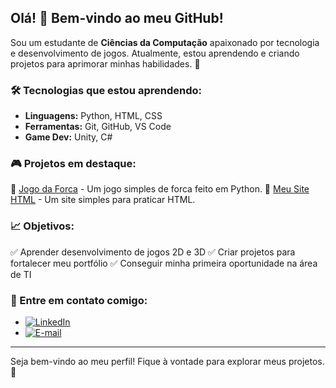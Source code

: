 ## Olá! 👋 Bem-vindo ao meu GitHub!

Sou um estudante de **Ciências da Computação** apaixonado por tecnologia e desenvolvimento de jogos. Atualmente, estou aprendendo e criando projetos para aprimorar minhas habilidades. 🚀

### 🛠️ Tecnologias que estou aprendendo:
- **Linguagens:** Python, HTML, CSS
- **Ferramentas:** Git, GitHub, VS Code
- **Game Dev:** Unity, C#

### 🎮 Projetos em destaque:
🔹 [Jogo da Forca](https://github.com/oemio/jogo-da-forca) - Um jogo simples de forca feito em Python.
🔹 [Meu Site HTML](https://github.com/oemio/meu-site-html) - Um site simples para praticar HTML.

### 📈 Objetivos:
✅ Aprender desenvolvimento de jogos 2D e 3D
✅ Criar projetos para fortalecer meu portfólio
✅ Conseguir minha primeira oportunidade na área de TI

### 📩 Entre em contato comigo:

- [![LinkedIn](https://img.shields.io/badge/LinkedIn-0077B5?style=for-the-badge&logo=linkedin&logoColor=white)](https://www.linkedin.com/in/oemio-carlos-de-lima-ferreira-filho-7251ab243)
- [![E-mail](https://img.shields.io/badge/E--mail-D14836?style=for-the-badge&logo=gmail&logoColor=white)](mailto:oemiocarlos@gmail.com)


---
Seja bem-vindo ao meu perfil! Fique à vontade para explorar meus projetos. 🚀
